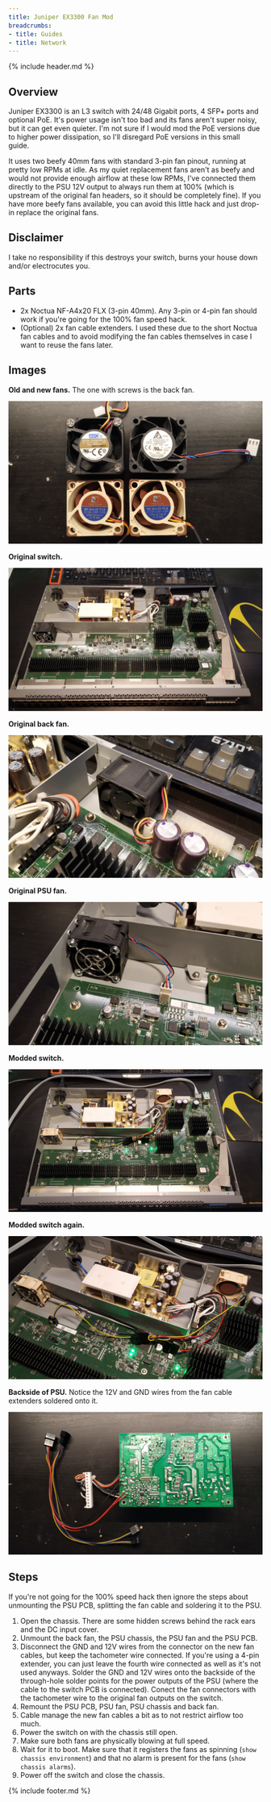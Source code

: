 ```yaml
---
title: Juniper EX3300 Fan Mod
breadcrumbs:
- title: Guides
- title: Network
---
```

{% include header.md %}

## Overview

Juniper EX3300 is an L3 switch with 24/48 Gigabit ports, 4 SFP+ ports and optional PoE. It's power usage isn't too bad and its fans aren't super noisy, but it can get even quieter. I'm not sure if I would mod the PoE versions due to higher power dissipation, so I'll disregard PoE versions in this small guide.

It uses two beefy 40mm fans with standard 3-pin fan pinout, running at pretty low RPMs at idle. As my quiet replacement fans aren't as beefy and would not provide enough airflow at these low RPMs, I've connected them directly to the PSU 12V output to always run them at 100% (which is upstream of the original fan headers, so it should be completely fine). If you have more beefy fans available, you can avoid this little hack and just drop-in replace the original fans.

## Disclaimer

I take no responsibility if this destroys your switch, burns your house down and/or electrocutes you.

## Parts

- 2x Noctua NF-A4x20 FLX (3-pin 40mm). Any 3-pin or 4-pin fan should work if you're going for the 100% fan speed hack.
- (Optional) 2x fan cable extenders. I used these due to the short Noctua fan cables and to avoid modifying the fan cables themselves in case I want to reuse the fans later.

## Images

**Old and new fans.** The one with screws is the back fan.

[![All fans](files/fans-all.jpg)](files/fans-all.jpg)

**Original switch.**

[![Original switch](files/switch-original.jpg)](files/switch-original.jpg)

**Original back fan.**

[![Original back fan](files/fan-old-back.jpg)](files/fan-old-back.jpg)

**Original PSU fan.**

[![Original PSU fan](files/fan-old-psu.jpg)](files/fan-old-psu.jpg)

**Modded switch.**

[![Modded switch](files/switch-modded.jpg)](files/switch-modded.jpg)

**Modded switch again.**

[![Modded switch, different angle](files/switch-modded-2.jpg)](files/switch-modded-2.jpg)

**Backside of PSU.** Notice the 12V and GND wires from the fan cable extenders soldered onto it.

[![PSU backside](files/psu-back.jpg)](files/psu-back.jpg)

## Steps

If you're not going for the 100% speed hack then ignore the steps about unmounting the PSU PCB, splitting the fan cable and soldering it to the PSU.

1. Open the chassis. There are some hidden screws behind the rack ears and the DC input cover.
1. Unmount the back fan, the PSU chassis, the PSU fan and the PSU PCB.
1. Disconnect the GND and 12V wires from the connector on the new fan cables, but keep the tachometer wire connected. If you're using a 4-pin extender, you can just leave the fourth wire connected as well as it's not used anyways. Solder the GND and 12V wires onto the backside of the through-hole solder points for the power outputs of the PSU (where the cable to the switch PCB is connected). Conect the fan connectors with the tachometer wire to the original fan outputs on the switch.
1. Remount the PSU PCB, PSU fan, PSU chassis and back fan.
1. Cable manage the new fan cables a bit as to not restrict airflow too much.
1. Power the switch on with the chassis still open.
1. Make sure both fans are physically blowing at full speed.
1. Wait for it to boot. Make sure that it registers the fans as spinning (`show chassis environment`) and that no alarm is present for the fans (`show chassis alarms`).
1. Power off the switch and close the chassis.

{% include footer.md %}

